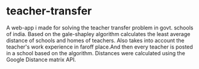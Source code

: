 # teacher-transfer

A web-app i made for solving the teacher transfer problem in govt. schools of india.
Based on the gale-shapley algorithm calculates the least average distance of schools and homes of teachers. Also takes into account the teacher's work experience in faroff place.And then every teacher is posted in a school based on the algorithm.  Distances were calculated using the Google Distance matrix API.
